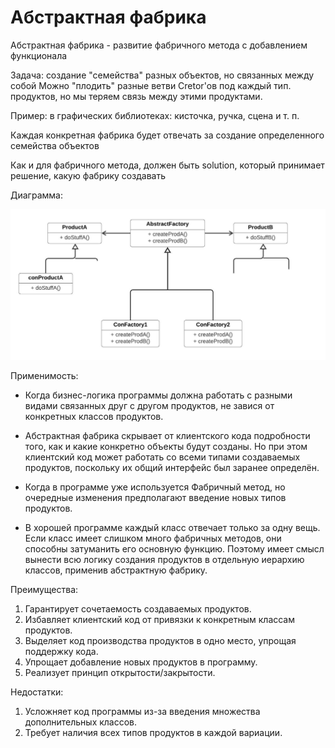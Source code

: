 # Абстрактная фабрика

Абстрактная фабрика - развитие фабричного метода с добавлением функционала

Задача: создание "семейства" разных объектов, но связанных между собой
Можно "плодить" разные ветви Cretor'ов под каждый тип. продуктов, но мы теряем связь между этими продуктами.

Пример: в графических библиотеках: кисточка, ручка, сцена и т. п.

Каждая конкретная фабрика будет отвечать за создание определенного семейства объектов

Как и для фабричного метода, должен быть solution, который принимает решение, какую фабрику создавать

Диаграмма:

![img.png](files/img.png)

Применимость:

- Когда бизнес-логика программы должна работать с разными видами связанных друг с другом продуктов, не завися от конкретных классов продуктов.

- Абстрактная фабрика скрывает от клиентского кода подробности того, как и какие конкретно объекты будут созданы. Но при этом клиентский код может работать со всеми типами создаваемых продуктов, поскольку их общий интерфейс был заранее определён.

- Когда в программе уже используется Фабричный метод, но очередные изменения предполагают введение новых типов продуктов.

- В хорошей программе каждый класс отвечает только за одну вещь. Если класс имеет слишком много фабричных методов, они способны затуманить его основную функцию. Поэтому имеет смысл вынести всю логику создания продуктов в отдельную иерархию классов, применив абстрактную фабрику.

Преимущества:
1. Гарантирует сочетаемость создаваемых продуктов.
2. Избавляет клиентский код от привязки к конкретным классам продуктов.
3. Выделяет код производства продуктов в одно место, упрощая поддержку кода.
4. Упрощает добавление новых продуктов в программу.
5. Реализует принцип открытости/закрытости.  

Недостатки:
1. Усложняет код программы из-за введения множества дополнительных классов.
2. Требует наличия всех типов продуктов в каждой вариации.